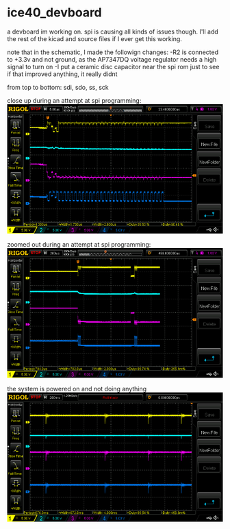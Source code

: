 # ice40_devboard
a devboard im working on. spi is causing all kinds of issues though. I'll add the rest of the kicad and source files if I ever get this working.

note that in the schematic, I made the followign changes:
-R2 is connected to +3.3v and not ground, as the AP7347DQ voltage regulator needs a high signal to turn on
-I put a ceramic disc capacitor near the spi rom just to see if that improved anything, it really didnt

from top to bottom: sdi, sdo, ss, sck

close up during an attempt at spi programming:
![close up](close_up.png)

zoomed out during an attempt at spi programming:
![zoomed out](zoomed_out.png)

the system is powered on and not doing anything
![zoomed out 2](power_on_doing_nothing.png)
